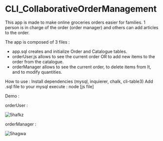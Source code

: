 # CLI_CollaborativeOrderManagement

This app is made to make online groceries orders easier for families. 1 person is in charge of the order (order manager) and others can add articles to the order. 

The app is composed of 3 files :
 - app.sql creates and initialize Order and Catalogue tables.
 - orderUser.js allows to see the current order OR to add new items to the order from the catalogue.
 - orderManager allows to see the current order, to delete items from It, and to modify quantities.


How to use :
  Install dependencies (mysql, inquierer, chalk, cli-table3)
  Add .sql file to your mysql
  execute : node [js file] 
 

Demo : 

orderUser :

![5hafkz](https://user-images.githubusercontent.com/59146778/126661084-e3e47092-2f20-4727-bb02-e7704f01e23c.gif)



orderManager :

![5hagwa](https://user-images.githubusercontent.com/59146778/126661702-eeac901c-7982-4078-9155-9c8548fd0144.gif)


